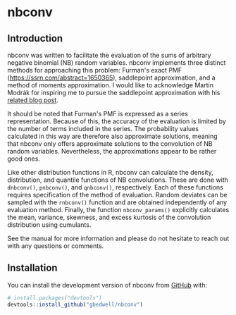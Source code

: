 
# nbconv

<!-- badges: start -->
<!-- badges: end -->

## Introduction

nbconv was written to facilitate the evaluation of the sums of arbitrary negative binomial (NB) random variables. nbconv implements three distinct methods for approaching this problem: Furman's exact PMF (https://ssrn.com/abstract=1650365), saddlepoint approximation, and a method of moments approximation. I would like to acknowledge Martin Modrák for inspiring me to pursue the saddlepoint approximation with his [related blog post](https://www.martinmodrak.cz/2019/06/20/approximate-densities-for-sums-of-variables-negative-binomials-and-saddlepoint/).

It should be noted that Furman's PMF is expressed as a series representation. Because of this, the accuracy of the evaluation is limited by the number of terms included in the series. The probability values calculated in this way are therefore also approximate solutions, meaning that nbconv only offers approximate solutions to the convolution of NB random variables. Nevertheless, the approximations appear to be rather good ones.

Like other distribution functions in R, nbconv can calculate the density, distribution, and quantile functions of NB convolutions. These are done with <code>dnbconv()</code>, <code>pnbconv()</code>, and <code>qnbconv()</code>, respectively. Each of these functions requires specification of the method of evaluation. Random deviates can be sampled with the <code>rnbconv()</code> function and are obtained independently of any evaluation method. Finally, the function <code>nbconv_params()</code> explicitly calculates the mean, variance, skewness, and excess kurtosis of the convolution distribution using cumulants.

See the manual for more information and please do not hesitate to reach out with any questions or comments.

## Installation

You can install the development version of nbconv from [GitHub](https://github.com/gbedwell/nbconv) with:

``` r
# install.packages("devtools")
devtools::install_github("gbedwell/nbconv")
```

